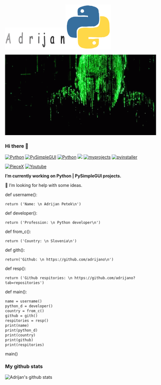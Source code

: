 ![Adrijan](9.gif)![Python](giphy.gif)


![Adrijan](ten.gif)

### Hi there 👋


[![Python](https://img.shields.io/pypi/pyversions/py)](https://www.python.org/downloads/)  [![PySimpleGUI](https://img.shields.io/badge/PySimpleGUI-4.29.0-blue)](https://pysimplegui.readthedocs.io/en/latest/)  [![Python](https://img.shields.io/badge/facebook-adrijan-blue)](https://www.facebook.com/adrijan.petek.750/)  [![](https://komarev.com/ghpvc/?username=adrijano)](https://github.com/adrijano)  [![myprojects](https://img.shields.io/badge/my%20projects-available-blue)](https://github.com/adrijano?tab=repositories)  [![pyinstaller](https://img.shields.io/badge/pyinstaller-3.5|4.0-blue)](https://pypi.org/project/pyinstaller/)

[![PieceX](https://img.shields.io/badge/PieceX-Affiliate%20Program-green)](https://piecex.page.link/R2jQCiRCX3hMyhuZ9)  [![Youtube](https://img.shields.io/badge/youtube-subscribe-red)](https://www.youtube.com/user/adrijan70?sub_confirmation=1)


**I’m currently working on Python | PySimpleGUI projects.**

🤔 I’m looking for help with some ideas.

def username():

    return ('Name: \n Adrijan Petek\n')

def developer():

    return ('Profession: \n Python developer\n')

def from_c():

    return ('Country: \n Slovenia\n')

def gith():

    return('Github: \n https://github.com/adrijano\n')

def resp():

    return ('Github respitories: \n https://github.com/adrijano?tab=repositories')

def main():

    name = username()
    python_d = developer()
    country = from_c()
    github = gith()
    respitories = resp()
    print(name)
    print(python_d)
    print(country)
    print(github)
    print(respitories)




main()

### My github stats
![Adrijan's github stats](https://github-readme-stats.vercel.app/api?username=adrijano&show_icons=true)
